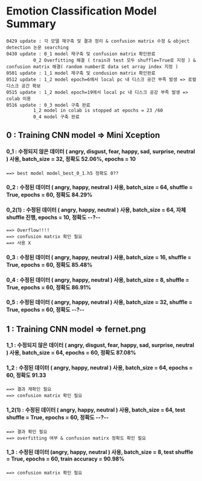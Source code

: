 # Emotion Classification Model Summary
	0429 update : 각 모델 재구축 및 결과 정리 & confusion matrix 수정 & object detection 논문 searching
	0430 update : 0_1 model 재구축 및 confusion matrix 확인완료
		      0_2 Overfitting 해결 ( train과 test 모두 shuffle=True로 지정 ) & confusion matrix 해결( random number로 data set array index 지정 )
	0501 update : 1_1 model 재구축 및 condusion matrix 확인완료
	0512 update : 1_2 model epoch=6에서 local pc 내 디스크 공간 부족 발생 => 로컬 디스크 공간 확보
	0515 update : 1_2 model epoch=19에서 local pc 내 디스크 공강 부족 발생 => colab 이용
	0516 update : 0_3 model 구축 완료
		      1_2 model in colab is stopped at epochs = 23 /60
		      0_4 model 구축 완료

## 0 : Training CNN model => Mini Xception

#### 0_1 : 수정되지 않은 데이터 ( angry, disgust, fear, happy, sad, surprise, neutral ) 사용, batch_size = 32, 정확도 52.06%, epochs = 10 
	==> best model model_best_0_1.h5 정확도 0??

#### 0_2 : 수정된 데이터 ( angry, happy, neutral ) 사용, batch_size = 64, shuffle = True, epochs = 60, 정확도 84.29%

#### 0_2(1) : 수정된 데이터 ( angry, happy, neutral ) 사용, batch_size = 64, 자체 shuffle 진행, epochs = 10, 정확도 --?--
	==> Overflow!!!!
	==> confusion matrix 확인 필요
	==> 사용 X

#### 0_3 : 수정된 데이터 ( angry, happy, neutral ) 사용, batch_size = 16, shuffle = True, epochs = 60, 정확도 85.48%

#### 0_4 : 수정된 데이터 ( angry, happy, neutral ) 사용, batch_size = 8, shuffle = True, epochs = 60, 정확도 86.91%

#### 0_5 : 수정된 데이터 ( angry, happy, neutral ) 사용, batch_size = 32, shuffle = True, epochs = 60, 정확도 --?--




## 1 : Training CNN model => fernet.png

#### 1_1 : 수정되지 않은 데이터 ( angry, disgust, fear, happy, sad, surprise, neutral ) 사용, batch_size = 64, epochs = 60, 정확도 87.08%

#### 1_2 : 수정된 데이터 ( angry, happy, neutral ) 사용, batch_size = 64, epochs = 60, 정확도 91.33
	==> 결과 재확인 필요
	==> confusion matrix 확인 필요

#### 1_2(1) : 수정된 데이터 ( angry, happy, neutral ) 사용, batch_size = 64, test shuffle = True, epochs = 60, 정확도 --?--
	==> 결과 확인 필요
	==> overfitting 여부 & confusion matirx 정확도 확인 필요

#### 1_3 : 수정된 데이터 (angry, happy, neutral ) 사용, batch_size = 8, test shuffle = True, epochs = 60, train accuracy = 90.98%
	==> confusion matrix 확인 필요

